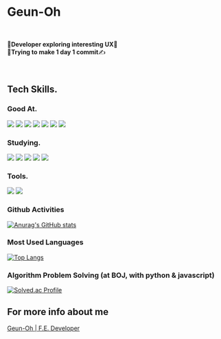 # Geun-Oh
  
  <br />
  
 🌈**Developer exploring interesting UX**🧭 <br />
 🧐**Trying to make 1 day 1 commit**✍️
  
  <br />

## Tech Skills.

### Good At.

<img src="https://img.shields.io/badge/Typescript-3178C6?style=flat-square&logo=Typescript&logoColor=white"/></a> 
<img src="https://img.shields.io/badge/Python-3776AB?style=flat-square&logo=Python&logoColor=white" /></a>
<img src="https://img.shields.io/badge/React-61DAFB?style=flat-square&logo=React&logoColor=white"/></a> 
<img src="https://img.shields.io/badge/Redux-764ABC?style=flat-square&logo=Redux&logoColor=white" /></a>
<img src="https://img.shields.io/badge/Stroybook-FF4785?style=flat-square&logo=Storybook&logoColor=white" /></a>
<img src="https://img.shields.io/badge/AWS-232F3E?style=flat-square&logo=Amazon-AWS&logoColor=white" /></a>
<img src="https://img.shields.io/badge/GitHub Actions-2088FF?style=flat-square&logo=GitHub Actions&logoColor=white" /></a>

### Studying.

<img src="https://img.shields.io/badge/Next-000000?style=flat-square&logo=Next.js&logoColor=white" /></a> 
<img src="https://img.shields.io/badge/Node-339933?style=flat-square&logo=Node.js&logoColor=white" /></a> 
<img src="https://img.shields.io/badge/Svelte-FF3E00?style=flat-square&logo=Svelte&logoColor=white" /></a>
<img src="https://img.shields.io/badge/Nest-E0234E?style=flat-square&logo=NestJS&logoColor=white"/></a>
<img src="https://img.shields.io/badge/Jest-C21325?style=flat-square&logo=Jest&logoColor=white"/></a>

### Tools.

<img src="https://img.shields.io/badge/Figma-F24E1E?style=flat-square&logo=Figma&logoColor=white"/></a> <img src="https://img.shields.io/badge/Notion-000000?style=flat-square&logo=Notion&logoColor=white"/></a>

### Github Activities

[![Anurag's GitHub stats](https://github-readme-stats.vercel.app/api?username=Geun-Oh&theme=cobalt)](https://github.com/anuraghazra/github-readme-stats)

### Most Used Languages

[![Top Langs](https://github-readme-stats.vercel.app/api/top-langs/?username=Geun-Oh&langs_count=10&layout=compact&theme=cobalt)](https://github.com/Geun-Oh/Geun-Oh)

### Algorithm Problem Solving (at BOJ, with python & javascript)

[![Solved.ac Profile](http://mazassumnida.wtf/api/v2/generate_badge?boj=kandy1002)](https://solved.ac/kandy1002/)

## For more info about me
[Geun-Oh | F.E. Developer](https://patch-strand-bb8.notion.site/F-E-Developer-7d29ae91483c4c4392d7efd31984550c)

<!---
Geun-Oh/Geun-Oh is a ✨ special ✨ repository because its `README.md` (this file) appears on your GitHub profile.
You can click the Preview link to take a look at your changes.
--->

